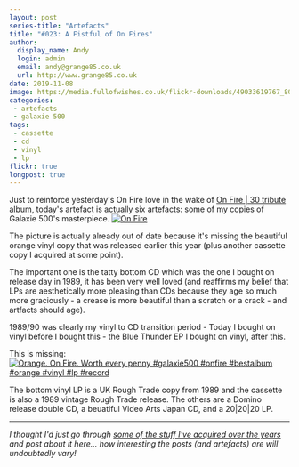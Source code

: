 ```yaml
---
layout: post
series-title: "Artefacts" 
title: "#023: A Fistful of On Fires"
author:
  display_name: Andy
  login: admin
  email: andy@grange85.co.uk
  url: http://www.grange85.co.uk
date: 2019-11-08
image: https://media.fullofwishes.co.uk/flickr-downloads/49033619767_80bd2e7a10_b.jpg
categories:
 - artefacts
 - galaxie 500
tags:
 - cassette
 - cd
 - vinyl
 - lp
flickr: true
longpost: true
---
```

Just to reinforce yesterday's On Fire love in the wake of [On Fire \| 30 tribute album](/2019/11/07/on-fire-30-new-galaxie-500-tribute-cd-and-book-from-ahfow/), today's artefact is actually six artefacts: some of my copies of Galaxie 500's masterpiece.
<a data-flickr-embed="true" href="https://www.flickr.com/photos/grange85/49033619767/in/dateposted-public/" title="On Fire"><img src="https://media.fullofwishes.co.uk/flickr-downloads/49033619767_80bd2e7a10_b.jpg" alt="On Fire"></a>

The picture is actually already out of date because it's missing the beautiful orange vinyl copy that was released earlier this year (plus another cassette copy I acquired at some point).
<!--more-->
The important one is the tatty bottom CD which was the one I bought on release day in 1989, it has been very well loved (and reaffirms my belief that LPs are aesthetically more pleasing than CDs because they age so much more graciously - a crease is more beautiful than a scratch or a crack - and artfacts should age).

1989/90 was clearly my vinyl to CD transition period - Today I bought on vinyl before I bought this - the Blue Thunder EP I bought on vinyl, after this.

This is missing:
<a data-flickr-embed="true" href="https://www.flickr.com/photos/grange85/32275249447/" title="Orange. On Fire. Worth every penny #galaxie500 #onfire #bestalbum #orange #vinyl #lp #record"><img src="https://media.fullofwishes.co.uk/flickr-downloads/32275249447_cab022469b_b.jpg" alt="Orange. On Fire. Worth every penny #galaxie500 #onfire #bestalbum #orange #vinyl #lp #record"></a>

The bottom vinyl LP is a UK Rough Trade copy from 1989 and the cassette is also a 1989 vintage Rough Trade release. The others are a Domino release double CD, a beuatiful Video Arts Japan CD, and a 20\|20\|20 LP.



---

_I thought I'd just go through [some of the stuff I've acquired over the years](/category/artefacts/) and post about it here... how interesting the posts (and artefacts) are will undoubtedly vary!_
